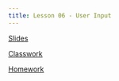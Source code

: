```yaml
---
title: Lesson 06 - User Input
---
```


[Slides](https://github.com/novillo-cs/apcsa_material/blob/main/lessons/06_user_input.pdf)

[Classwork](https://novillo-cs.github.io/apcsa/classwork/04_cw_scanner/)

[Homework](https://novillo-cs.github.io/apcsa/homework/07_hw_scanner/)
